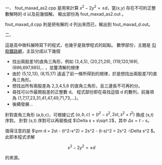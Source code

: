 一、 
fout_maxad_as2.cpp 是用來計算 $x^2-2y^2=\pm d$，當(x,y) 存在不可約正整數解時的 d 以及前幾個解。 輸出部份為 fout_maxad_as2.out 。 

fout_maxad_d.cpp 則是把有解的 d 列出來而已，輸出到 fout_maxad_d.out。 

二、

這是高中做科展時寫下的程式，也幾乎是我學程式的起點。 數學部份，主題是 [勾股鐵路網](https://twsf.ntsec.gov.tw/activity/race-1/47/senior/040410.pdf)，主旨分成以下幾個

* 找出兩股差1的直角三角形，例如 (3,4,5), (20,21,29), (119,120,169), (696,697,985),.. ，並釐清解的規律
* 由於 (5,12,13), (8,15,17) 違返了前一條所得到的規律，於是想找出兩股差7的直角三角形。
* 想找出所有兩股差為 2,3,4,5,6 的直角三角形，且三邊長不可再約分。
* 尋找可以作最簡股差的正整數 d。 程式部份即在尋找這個 d 的數列，前幾項為 {1,7,17,23,31,41,47,49,71,73,...}。
* 後續發展...

針對直角三角形 (a,b,c)，可根據公式 $(a,b,c) = (t^2-s^2 , 2st, s^2 +t^2)$ 換成 (s,t) 序對。 針對 (s,t) 序對可以再替換成 $\Delta s + s\sqrt 2$，其中 $\Delta s = t-s$。 

值得注意的是 $\pm d =  2st - (t^2-s^2) = 2s^2 - (t-s)^2 = 2s^2 -\Delta s^2 $。 此即本程式求解

$$x^2-2y^2 = \pm d$$

的來源。 
